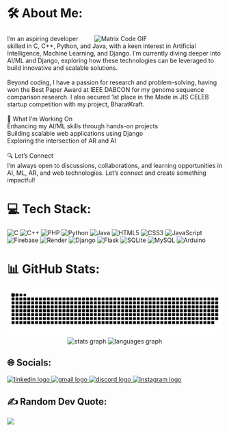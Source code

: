 # 🛠️ About Me:

###
<img align="right" width=300 src="https://media.giphy.com/media/ZVik7pBtu9dNS/giphy.gif" alt="Matrix Code GIF">
<p align="left">I’m an aspiring developer skilled in C, C++, Python, and Java, with a keen interest in Artificial Intelligence, Machine Learning, and Django. I’m currently diving deeper into AI/ML and Django, exploring how these technologies can be leveraged to build innovative and scalable solutions.<br><br>Beyond coding, I have a passion for research and problem-solving, having won the Best Paper Award at IEEE DABCON for my genome sequence comparison research. I also secured 1st place in the Made in JIS CELEB startup competition with my project, BharatKraft.<br><br>🚀 What I’m Working On<br>Enhancing my AI/ML skills through hands-on projects<br>Building scalable web applications using Django<br>Exploring the intersection of AR and AI<br><br>🔍 Let’s Connect<br>I’m always open to discussions, collaborations, and learning opportunities in AI, ML, AR, and web technologies. Let’s connect and create something impactful!</p>


# 💻 Tech Stack:
![C](https://img.shields.io/badge/c-%2300599C.svg?style=for-the-badge&logo=c&logoColor=white) ![C++](https://img.shields.io/badge/c++-%2300599C.svg?style=for-the-badge&logo=c%2B%2B&logoColor=white) ![PHP](https://img.shields.io/badge/php-%23777BB4.svg?style=for-the-badge&logo=php&logoColor=white) ![Python](https://img.shields.io/badge/python-3670A0?style=for-the-badge&logo=python&logoColor=ffdd54) ![Java](https://img.shields.io/badge/java-%23ED8B00.svg?style=for-the-badge&logo=openjdk&logoColor=white) ![HTML5](https://img.shields.io/badge/html5-%23E34F26.svg?style=for-the-badge&logo=html5&logoColor=white) ![CSS3](https://img.shields.io/badge/css3-%231572B6.svg?style=for-the-badge&logo=css3&logoColor=white) ![JavaScript](https://img.shields.io/badge/javascript-%23323330.svg?style=for-the-badge&logo=javascript&logoColor=%23F7DF1E) ![Firebase](https://img.shields.io/badge/firebase-%23039BE5.svg?style=for-the-badge&logo=firebase) ![Render](https://img.shields.io/badge/Render-%46E3B7.svg?style=for-the-badge&logo=render&logoColor=white) ![Django](https://img.shields.io/badge/django-%23092E20.svg?style=for-the-badge&logo=django&logoColor=white) ![Flask](https://img.shields.io/badge/flask-%23000.svg?style=for-the-badge&logo=flask&logoColor=white) ![SQLite](https://img.shields.io/badge/sqlite-%2307405e.svg?style=for-the-badge&logo=sqlite&logoColor=white) ![MySQL](https://img.shields.io/badge/mysql-4479A1.svg?style=for-the-badge&logo=mysql&logoColor=white) ![Arduino](https://img.shields.io/badge/-Arduino-00979D?style=for-the-badge&logo=Arduino&logoColor=white)


# 📊 GitHub Stats:
<picture>
  <source media="(prefers-color-scheme: dark)" srcset="https://raw.githubusercontent.com/Shamik004/Shamik004/output/github-snake-dark.svg" />
  <source media="(prefers-color-scheme: light)" srcset="https://raw.githubusercontent.com/Shamik004/Shamik004/output/github-snake.svg" />
  <img alt="github-snake" src="https://raw.githubusercontent.com/Shamik004/Shamik004/output/github-snake.svg" />
</picture>
<div align="center">
  <img src="https://github-readme-stats.vercel.app/api?username=Shamik004&hide_title=false&hide_rank=false&show_icons=true&include_all_commits=true&count_private=true&disable_animations=false&theme=dracula&locale=en&hide_border=false" height="150" alt="stats graph"  />
  <img src="https://github-readme-stats.vercel.app/api/top-langs?username=Shamik004&locale=en&hide_title=false&layout=compact&card_width=320&langs_count=5&theme=dracula&hide_border=false" height="150" alt="languages graph"  />
</div>


## 🌐 Socials:
<div align="left">
  <a href="https://www.linkedin.com/in/shamik-bardhan/" target="_blank">
    <img src="https://img.shields.io/static/v1?message=LinkedIn&logo=linkedin&label=&color=0077B5&logoColor=white&labelColor=&style=for-the-badge" height="35" alt="linkedin logo"  />
  </a>
  <a href="mailto:shamik.bardhan2004@gmail.com" target="_blank">
    <img src="https://img.shields.io/static/v1?message=Gmail&logo=gmail&label=&color=D14836&logoColor=white&labelColor=&style=for-the-badge" height="35" alt="gmail logo"  />
  </a>
  <a href="http://discordapp.com/users/561745327082700800" target="_blank">
    <img src="https://img.shields.io/static/v1?message=Discord&logo=discord&label=&color=7289DA&logoColor=white&labelColor=&style=for-the-badge" height="35" alt="discord logo"  />
  </a>
  <a href="https://www.instagram.com/agn_shamik?igsh=MXd1cWowZmFwcXBiNQ==" target="_blank">
    <img src="https://img.shields.io/static/v1?message=Instagram&logo=instagram&label=&color=E4405F&logoColor=white&labelColor=&style=for-the-badge" height="35" alt="instagram logo"  />
  </a>
</div>

## ✍️ Random Dev Quote:
![](https://quotes-github-readme.vercel.app/api?type=horizontal&theme=radical)
